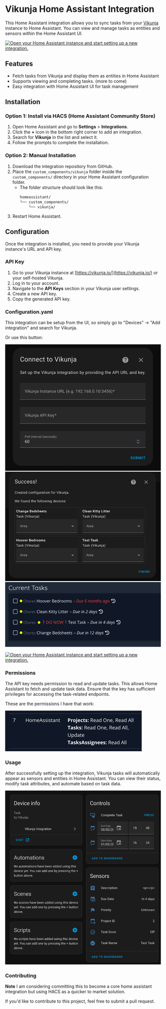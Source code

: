 # Vikunja Home Assistant Integration

This Home Assistant integration allows you to sync tasks from your [Vikunja](https://vikunja.io/) instance to Home Assistant. You can view and manage tasks as entities and sensors within the Home Assistant UI.

[![Open your Home Assistant instance and start setting up a new integration.](https://my.home-assistant.io/badges/config_flow_start.svg)](https://my.home-assistant.io/redirect/config_flow_start/?domain=vikunja)

## Features

- Fetch tasks from Vikunja and display them as entities in Home Assistant
- Supports viewing and completing tasks. (more to come)
- Easy integration with Home Assistant UI for task management

## Installation

### Option 1: Install via HACS (Home Assistant Community Store)

1. Open Home Assistant and go to **Settings** > **Integrations**.
2. Click the **+** icon in the bottom right corner to add an integration.
3. Search for **Vikunja** in the list and select it.
4. Follow the prompts to complete the installation.

### Option 2: Manual Installation

1. Download the integration repository from GitHub.
2. Place the `custom_components/vikunja` folder inside the `custom_components/` directory in your Home Assistant configuration folder.
   - The folder structure should look like this:
     ```
     homeassistant/
     └── custom_components/
         └── vikunja/
     ```
3. Restart Home Assistant.

## Configuration

Once the integration is installed, you need to provide your Vikunja instance's URL and API key.

### API Key

1. Go to your Vikunja instance at [https://vikunja.io/](https://vikunja.io/) or your self-hosted Vikunja.
2. Log in to your account.
3. Navigate to the **API Keys** section in your Vikunja user settings.
4. Create a new API key.
5. Copy the generated API key.

### Configuration.yaml

This integration can be setup from the UI, so simply go to "Devices" -> "Add integration" and search for Vikunja.

Or use this button:

![setup.png](art/setup.png)
![setup_result.png](art/setup_result.png)
![tasks_in_vikunja.png](art/tasks_in_vikunja.png)

[![Open your Home Assistant instance and start setting up a new integration.](https://my.home-assistant.io/badges/config_flow_start.svg)](https://my.home-assistant.io/redirect/config_flow_start/?domain=vikunja)

### Permissions

The API key needs permission to read and update tasks. This allows Home Assistant to fetch and update task data. Ensure that the key has sufficient privileges for accessing the task-related endpoints.

These are the permissions I have that work:

![permissions.png](art/permissions.png)

### Usage
After successfully setting up the integration, Vikunja tasks will automatically appear as sensors and entities in Home Assistant. You can view their status, modify task attributes, and automate based on task data.

![sensors.png](art/sensors.png)

### Contributing
**Note** I am considering committing this to become a core home assistant integration but using HACS as a quicker to market solution.

If you'd like to contribute to this project, feel free to submit a pull request.